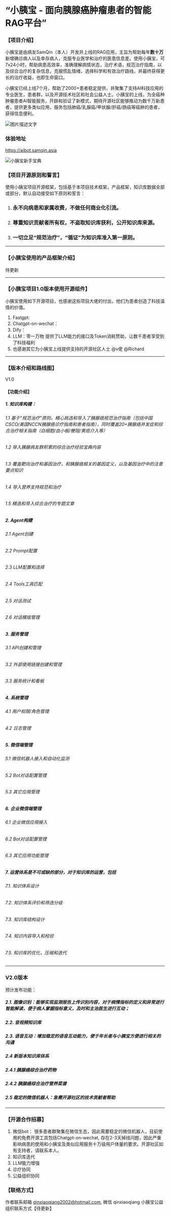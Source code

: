 # “小胰宝 - 面向胰腺癌肿瘤患者的智能RAG平台”

### 【项目介绍】

小胰宝是由病友SamQin（本人）开发并上线的RAG应用，主旨为帮助每年**数十万**新增确诊病人以及幸存病人，克服专业医学和治疗的医患信息差。使用小胰宝，可7x24小时，帮助病患高效率，准确理解病情状态，治疗术语，规范治疗指南，以及综合治疗的复杂信息，克服慌乱情绪，选择科学和有效治疗路线，并最终获得更长的治疗收益，也即生命窗口。

小胰宝已经上线7个月，帮助了2000+患者稳定提供，并聚集了支持AI科技应用的专业医生，患者群，以及开源技术社区和社会公益人士。小胰宝的上线，为全癌种肿瘤患者AI智能服务，开辟和验证了新模式，期待开源社区能够推动为数千万新患者，提供更多类似应用，服务包括肺癌/乳腺癌/甲状腺/肝癌/肠癌等癌肿的患者，获得信息便利。


<img src="https://www.freeimg.cn/i/2024/05/08/663ae77288263.png" alt="图片描述文字" />


### 体验地址
https://aibot.samqin.asia 

![小胰宝新手宝典](https://github.com/samqin123/---RAG-/assets/103937568/4e1b2e11-38fe-4978-9660-d2761c2a0af1)

### 【项目开源原则和誓言】
使用小胰宝项目开源框架，包括基于本项目技术框架，产品框架，知识库数据全部或部分，默认自动接受如下原则和誓言：

1.  ### 永不向病患和家属收费，不做任何商业化引流。
2.  ### 尊重知识贡献者所有权，不盗取知识库获利，公开知识库来源。
3.  ### 一切立足“规范治疗”，“循证”为知识库准入第一原则。

----

### 【小胰宝使用的产品框架介绍】

待更新

----
### 【小胰宝项目1.0版本使用开源组件】

小胰宝使用如下开源项目，也感谢这些项目大佬的付出，他们为患者创造了科技温情的价值。

1. Fastgpt: 
2. Chatgpt-on-wechat：
3. Dify：
4. LLM：零一万物 提供了LLM能力的接口及Token消耗赞助，让数千患者享受到了科技福利
5. 也感谢其它为小胰宝上线提供支持的开源社区人士 @v佬 @Richard 


---
### 【版本介绍和路线图】
V1.0 

#### 【功能介绍】
##### 1. 知识库构建：
###### 1.1 基于“规范治疗”原则，精心挑选和导入了胰腺癌规范治疗指南（包括中国CSCO/美国NCCN胰腺癌诊疗指南和患者指南），同时覆盖20+胰腺癌并发症和综合治疗相关指南（白细胞/血小板/梗阻/黄疸介入等）
###### 1.2 导入胰腺病友群积累的综合治疗经验宝典内容
###### 1.3 覆盖靶向治疗和基因治疗，和胰腺癌相关的基因定义，以及基因治疗中的注意要点知识
###### 1.4 导入营养支持规范和治疗
###### 1.5 精选和导入综合治疗的专题文章

##### 2. Agent构建
###### 2.1 Agent创建
###### 2.2 Prompt配置
###### 2.3 LLM配置和选择
###### 2.4 Tools工具匹配
###### 2.5 对话测试
###### 2.6 对话模版管理

##### 3. 服务管理
###### 3.1 API创建和管理
###### 3.2 外部使用链接创建和管理
###### 3.3 服务统计和看板

##### 4. 系统管理
###### 4.1 用户权限/角色管理
###### 4.2 日志管理


##### 5. 微信端管理
###### 5.1 微信机器人接入和自动化监测
###### 5.2 Bot对话配置管理
###### 5.3 其它应用管理


##### 6. 企业微信端管理
###### 6.1 企业微信应用接入
###### 6.2 Bot对话配置管理
###### 6.3 其它应用功能管理

##### 7. 运营体系是不可或缺的部分，对于知识库的运营，包括
###### 7.1. 知识体系设计
###### 7.2. 知识体系评价和筛选分级
###### 7.3. 知识库结构设计
###### 7.4. 知识内容导入和校验
###### 7.5. 知识库的优化，压缩和迭代


---

### V2.0版本

预计发布功能：
##### 2.1. 图像识别：能够实现监测报告上传识别内容，对于病情指标的定义和异常进行智能解读，便于病人掌握指标意义，及时和主治医生进行互动；
##### 2.2. 音视频知识库
##### 2.3. 语音互动：增加稳定的语音互动能力，便于年长者与小胰宝方便进行相关的沟通
##### 2.4  新版本知识库体系
  ##### 2.4.1 胰腺癌综合治疗药物
  ##### 2.4.2 胰腺癌综合治疗营养菜谱
##### 2.5 稳定的微信机器人：**急需开源社区的技术贡献者帮助**

---
### 【开源合作招募】
1. 微信bot：
很多患者群聚集在微信生态，因此需要稳定的微信机器人，目前使用的免费开源工具包括Chatgpt-on-wechat, 存在2-3天掉线问题，因此严重影响病患的使用和小胰宝及类似应用服务十万级用户体量的要求。开源社区如有支持者，请联系本人。 
2. 知识库迭代
3. LLM能力增强
4. 诊疗协同
5. 公益组织协同

### 【联络方式】
作者联系邮箱  qinxiaoqiang2002@hotmail.com,  微信 qinxiaoqiang 
小胰宝公益组织联系方式【待更新】
